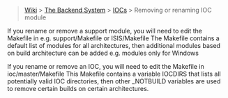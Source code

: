 > [Wiki](Home) > [The Backend System](The-Backend-System) > [IOCs](IOCs) > Removing or renaming IOC module

If you rename or remove a support module, you will need to edit the Makefile in e.g. support/Makefile or ISIS/Makefile
The Makefile contains a default list of modules for all architectures, then additional modules based on build architecture can be added e.g. modules only for Windows

If you rename or remove an IOC, you will need to edit the Makefile in ioc/master/Makefile  This Makefile contains a variable IOCDIRS that lists all potentially valid IOC directories, then other _NOTBUILD variables are used to remove certain builds on certain architectures.   
